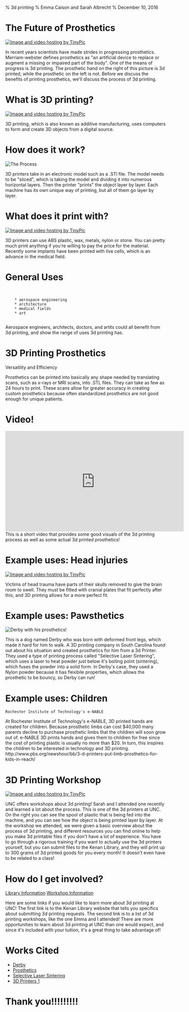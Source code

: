 % 3d printing
% Emma Caison and Sarah Albrecht
% December 10, 2016

# The Future of Prosthetics

<a href="http://tinypic.com?ref=fthrvl" target="_blank"><img src="http://i68.tinypic.com/fthrvl.jpg" border="0" alt="Image and video hosting by TinyPic"></a>

<aside class="notes">
In recent years scientists have made strides in progressing prosthetics. Merriam-webster defines prosthetics as "an artificial device to replace or augment
a missing or impaired part of the body". One of the means of progress is 3d printing. The prosthetic hand on the right of this picture is 3d printed, while the prosthetic on the left is not. Before we discuss the benefits of printing prosthetics, we'll discuss the process of 3d printing.
</aside>




# What is 3D printing?


<a href="http://tinypic.com?ref=fjgm04" target="_blank"><img src="http://i65.tinypic.com/fjgm04.jpg" border="0" alt="Image and video hosting by TinyPic"></a>
    


<aside class="notes">
3D printing, which is also known as additive manufacturing, uses computers to
form and create 3D objects from a digital source.
</aside>


# How does it work?

![The Process](http://www.techandtrick.com/wp-content/uploads/2015/04/how-3d-printing-works-1.jpg)


<aside class="notes">
3D printers take in an electronic model such as a .STl file. The model needs to
be "sliced", which is taking the model and dividing it into numerous horizontal
layers. Then the printer "prints" the object layer by layer. Each machine has
its own unique way of printing, but all of them go layer by layer.
</aside>


# What does it print with?



<a href="http://tinypic.com?ref=e8lcnd" target="_blank"><img src="http://i68.tinypic.com/e8lcnd.jpg" border="0" alt="Image and video hosting by TinyPic"></a>

<aside class="notes">
3D printers can use ABS plastic, wax, metals, nylon or stone. You can pretty
much print anything if you're willing to pay the price for the material. Recently
some implants have been printed with live cells, which is an advance in the
medical field.
</aside>


# General Uses


```


	* aerospace engineering
	* architecture
	* medical fields
	* art
    
```
<aside class="notes">
Aerospace engineers, architects, doctors, and artits could all benefit from 3d printing, and show the range of uses 3d printing has.
</aside>




# 3D Printing Prosthetics



Versatility and Efficiency

<aside class="notes">
Prosthetics can be printed into basically any shape needed by translating scans, such
as x-rays or MRI scans, into .STL files. They can take as few as 24 hours to
print. These scans allow for greater accuracy in creating custom prosthetics because
often standardized prosthetics are not good enough for unique patients.
</aside>


# Video!
 

<iframe width="560" height="315" src="https://www.youtube.com/embed/w8Nvq7aGqoA" frameborder="0" allowfullscreen></iframe>

 
<aside class="notes">
This is a short video that provides some good visuals of the 3d printing process as well as some actual 3d printed prosthetics!
</aside>




# Example uses: Head injuries

<a href="http://tinypic.com?ref=wtb12w" target="_blank"><img src="http://i68.tinypic.com/wtb12w.jpg" border="0" alt="Image and video hosting by TinyPic"></a>


<aside class="notes">
Victims of head trauma have parts of their skulls removed to give the brain room
to swell. They must be fitted with cranial plates that fit perfectly after this,
and 3D printing allows for a more perfect fit.</aside>


# Example uses: Pawsthetics

![Derby with his prosthetics!](https://i.ytimg.com/vi/uRmoowIN8aY/maxresdefault.jpg)

<aside class="notes">
	This is a dog named Derby who was born with deformed front legs, which made it hard for him to walk. A 3D printing company in South Carolina found out about his situation and created prosthetics for him from a 3d Printer. They used a type of printing process called "Selective Laser Sintering", which uses a laser to heat powder just below it's boiling point (sintering), which fuses the powder into a solid form. In Derby's case, they used a Nylon powder because it has flexibile properties, which allows the prosthetic to be bouncy, so Derby can run!
</aside>




# Example uses: Children


```
Rochester Institute of Technology's e-NABLE
```
<aside class="notes">
At Rochester Institute of Technology's e-NABLE, 3D printed hands are
created for children. Because prosthetic limbs can cost $40,000 many parents decline
to purchase prosthetic limbs that the children will soon grow out of. e-NABLE
3D prints hands and gives them to children for free since the cost of printing
plastic is usually no more than $20. In turn, this inspires the children to be
interested in technology and 3D printing.
http://www.pbs.org/newshour/bb/3-d-printers-put-limb-prosthetics-for-kids-in-reach/
</aside>


# 3D Printing Workshop
 
<a href="http://tinypic.com?ref=2zi51ls" target="_blank"><img src="http://i65.tinypic.com/2zi51ls.jpg" border="0" alt="Image and video hosting by TinyPic"></a>
 

<aside class="notes">
	UNC offers workshops about 3d printing! Sarah and I attended one recently and learned a lot about the process. This is one of the 3d printers at UNC. On the right you can see the spool of plastic that is being fed into the machine, and you can see how the object is being printed layer by layer. At the workshop we attended, we were given a basic overview about the process of 3d printing, and different resources you can find online to help you make 3d printable files if you don't have a lot of experience. You have to go through a rigorous training if you want to actually use the 3d printers yourself, but you can submit files to the Kenan Library, and they will print up to 300 grams of 3d printed goods for you every month! It doesn't even have to be related to a class!
</aside>


# How do I get involved?
 

[Library Information](http://library.unc.edu/makerspace/3d-printing/)
[Workshop Information](http://library.unc.edu/makerspace/workshops/)

<aside class="notes">
	Here are some links if you would like to learn more about 3d printing at UNC! The first link is to the Kenan Library website that tells you specifics about submitting 3d printing requests. The second link is to a list of 3d printing workshops, like the one Emma and I attended! There are more opportunities to learn about 3d printing at UNC than one would expect, and since it's included with your tuition, it's a great thing to take advantage of!
</aside>
 
# Works Cited
 

* [Derby](https://www.engadget.com/2015/12/29/derby-the-dog-gets-better-3d-printed-paw-prosthetics/)
* [Prosthetics](https://www.ncbi.nlm.nih.gov/pmc/articles/PMC4189697/)
* [Selective Laser Sintering](http://www.livescience.com/38862-selective-laser-sintering.html)
* [3D Printers 1](http://www.independent.co.uk/life-style/gadgets-and-tech/features/3d-printing-for-dummies-how-do-3d-printers-work-8668937.html)




# Thank you!!!!!!!!!